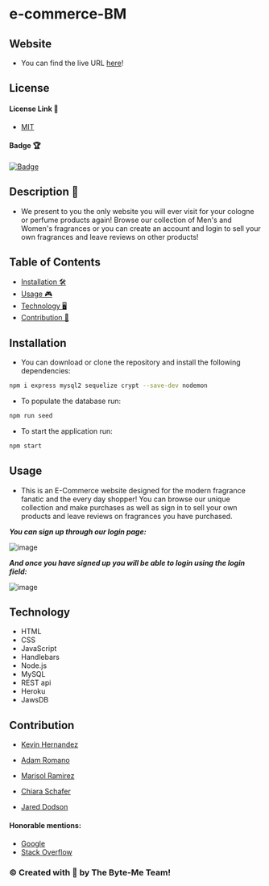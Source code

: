# e-commerce-BM
## Website
- You can find the live URL [here](https://byteme-ecommerce.herokuapp.com/)!
## License

#### License Link 🎫

- [MIT](https://choosealicense.com/licenses/mit/)

#### Badge 🏆

[![Badge](https://img.shields.io/badge/license-MIT-brightgreen/)](https://img.shields.io/badge/license-MIT-brightgreen/)

## Description 📖

- We present to you the only website you will ever visit for your cologne or perfume products again! Browse our collection of Men's and Women's fragrances or you can create an account and login to sell your own fragrances and leave reviews on other products! 

## Table of Contents

- [Installation 🛠](#installation)
- [Usage 🎮](#usage)
- [Technology 🖥️](#technology)
- [Contribution 👾](#contribution)

## Installation

- You can download or clone the repository and install the following dependencies:
```bash
npm i express mysql2 sequelize crypt --save-dev nodemon
```
- To populate the database run:
```bash
npm run seed
```
- To start the application run: 
```bash
npm start
```

## Usage

- This is an E-Commerce website designed for the modern fragrance fanatic and the every day shopper! You can browse our unique collection and make purchases as well as sign in to sell your own products and leave reviews on fragrances you have purchased.

***You can sign up through our login page:***

![image](https://user-images.githubusercontent.com/84286137/142689681-5dbed39b-c687-4804-af2f-21c700f7cf85.png)

***And once you have signed up you will be able to login using the login field:***

![image](https://user-images.githubusercontent.com/84286137/142689928-fee61f17-b89f-4992-9a6f-a7506f9eda38.png)

## Technology

- HTML
- CSS
- JavaScript
- Handlebars
- Node.js
- MySQL
- REST api
- Heroku
- JawsDB
  
## Contribution

- [Kevin Hernandez](https://github.com/Kevin-Hernandez-Garza)
  
- [Adam Romano](https://github.com/AdamRomano89)
  
- [Marisol Ramirez](https://github.com/MarisolRamirez1031)
  
- [Chiara Schafer](https://github.com/ChiaraNS)
  
- [Jared Dodson](https://github.com/jareddodson)

#### Honorable mentions:
- [Google](https://google.com)
- [Stack Overflow](https://stackoverflow.com)
  

### © Created with 💜 by The Byte-Me Team!
